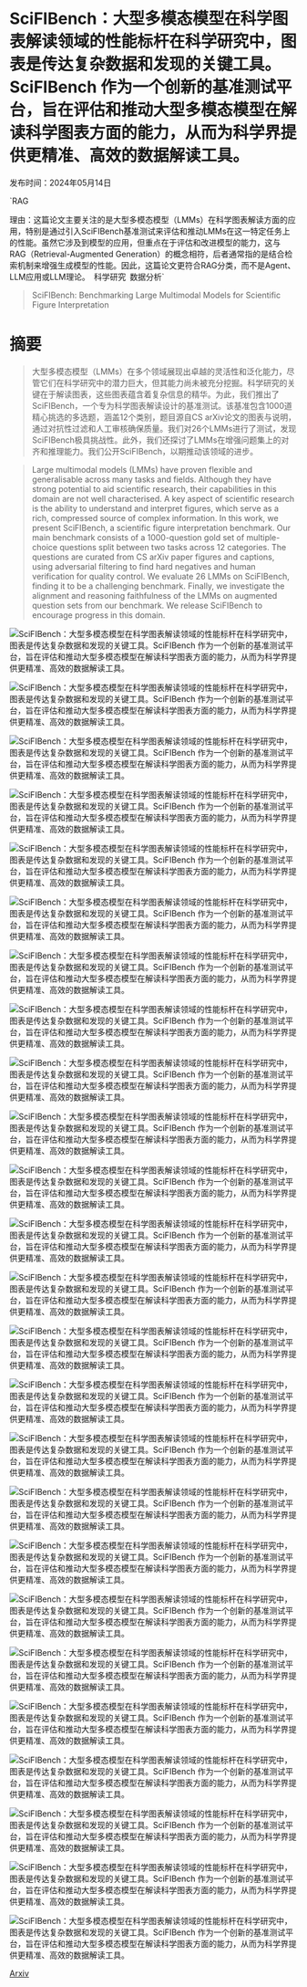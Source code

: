 # SciFIBench：大型多模态模型在科学图表解读领域的性能标杆在科学研究中，图表是传达复杂数据和发现的关键工具。SciFIBench 作为一个创新的基准测试平台，旨在评估和推动大型多模态模型在解读科学图表方面的能力，从而为科学界提供更精准、高效的数据解读工具。

发布时间：2024年05月14日

`RAG

理由：这篇论文主要关注的是大型多模态模型（LMMs）在科学图表解读方面的应用，特别是通过引入SciFIBench基准测试来评估和推动LMMs在这一特定任务上的性能。虽然它涉及到模型的应用，但重点在于评估和改进模型的能力，这与RAG（Retrieval-Augmented Generation）的概念相符，后者通常指的是结合检索机制来增强生成模型的性能。因此，这篇论文更符合RAG分类，而不是Agent、LLM应用或LLM理论。` `科学研究` `数据分析`

> SciFIBench: Benchmarking Large Multimodal Models for Scientific Figure Interpretation

# 摘要

> 大型多模态模型（LMMs）在多个领域展现出卓越的灵活性和泛化能力，尽管它们在科学研究中的潜力巨大，但其能力尚未被充分挖掘。科学研究的关键在于解读图表，这些图表蕴含着复杂信息的精华。为此，我们推出了SciFIBench，一个专为科学图表解读设计的基准测试。该基准包含1000道精心挑选的多选题，涵盖12个类别，题目源自CS arXiv论文的图表与说明，通过对抗性过滤和人工审核确保质量。我们对26个LMMs进行了测试，发现SciFIBench极具挑战性。此外，我们还探讨了LMMs在增强问题集上的对齐和推理能力。我们公开SciFIBench，以期推动该领域的进步。

> Large multimodal models (LMMs) have proven flexible and generalisable across many tasks and fields. Although they have strong potential to aid scientific research, their capabilities in this domain are not well characterised. A key aspect of scientific research is the ability to understand and interpret figures, which serve as a rich, compressed source of complex information. In this work, we present SciFIBench, a scientific figure interpretation benchmark. Our main benchmark consists of a 1000-question gold set of multiple-choice questions split between two tasks across 12 categories. The questions are curated from CS arXiv paper figures and captions, using adversarial filtering to find hard negatives and human verification for quality control. We evaluate 26 LMMs on SciFIBench, finding it to be a challenging benchmark. Finally, we investigate the alignment and reasoning faithfulness of the LMMs on augmented question sets from our benchmark. We release SciFIBench to encourage progress in this domain.

![SciFIBench：大型多模态模型在科学图表解读领域的性能标杆在科学研究中，图表是传达复杂数据和发现的关键工具。SciFIBench 作为一个创新的基准测试平台，旨在评估和推动大型多模态模型在解读科学图表方面的能力，从而为科学界提供更精准、高效的数据解读工具。](../../../paper_images/2405.08807/x1.png)

![SciFIBench：大型多模态模型在科学图表解读领域的性能标杆在科学研究中，图表是传达复杂数据和发现的关键工具。SciFIBench 作为一个创新的基准测试平台，旨在评估和推动大型多模态模型在解读科学图表方面的能力，从而为科学界提供更精准、高效的数据解读工具。](../../../paper_images/2405.08807/x2.png)

![SciFIBench：大型多模态模型在科学图表解读领域的性能标杆在科学研究中，图表是传达复杂数据和发现的关键工具。SciFIBench 作为一个创新的基准测试平台，旨在评估和推动大型多模态模型在解读科学图表方面的能力，从而为科学界提供更精准、高效的数据解读工具。](../../../paper_images/2405.08807/x3.png)

![SciFIBench：大型多模态模型在科学图表解读领域的性能标杆在科学研究中，图表是传达复杂数据和发现的关键工具。SciFIBench 作为一个创新的基准测试平台，旨在评估和推动大型多模态模型在解读科学图表方面的能力，从而为科学界提供更精准、高效的数据解读工具。](../../../paper_images/2405.08807/x4.png)

![SciFIBench：大型多模态模型在科学图表解读领域的性能标杆在科学研究中，图表是传达复杂数据和发现的关键工具。SciFIBench 作为一个创新的基准测试平台，旨在评估和推动大型多模态模型在解读科学图表方面的能力，从而为科学界提供更精准、高效的数据解读工具。](../../../paper_images/2405.08807/x5.png)

![SciFIBench：大型多模态模型在科学图表解读领域的性能标杆在科学研究中，图表是传达复杂数据和发现的关键工具。SciFIBench 作为一个创新的基准测试平台，旨在评估和推动大型多模态模型在解读科学图表方面的能力，从而为科学界提供更精准、高效的数据解读工具。](../../../paper_images/2405.08807/x6.png)

![SciFIBench：大型多模态模型在科学图表解读领域的性能标杆在科学研究中，图表是传达复杂数据和发现的关键工具。SciFIBench 作为一个创新的基准测试平台，旨在评估和推动大型多模态模型在解读科学图表方面的能力，从而为科学界提供更精准、高效的数据解读工具。](../../../paper_images/2405.08807/x7.png)

![SciFIBench：大型多模态模型在科学图表解读领域的性能标杆在科学研究中，图表是传达复杂数据和发现的关键工具。SciFIBench 作为一个创新的基准测试平台，旨在评估和推动大型多模态模型在解读科学图表方面的能力，从而为科学界提供更精准、高效的数据解读工具。](../../../paper_images/2405.08807/x8.png)

![SciFIBench：大型多模态模型在科学图表解读领域的性能标杆在科学研究中，图表是传达复杂数据和发现的关键工具。SciFIBench 作为一个创新的基准测试平台，旨在评估和推动大型多模态模型在解读科学图表方面的能力，从而为科学界提供更精准、高效的数据解读工具。](../../../paper_images/2405.08807/x9.png)

![SciFIBench：大型多模态模型在科学图表解读领域的性能标杆在科学研究中，图表是传达复杂数据和发现的关键工具。SciFIBench 作为一个创新的基准测试平台，旨在评估和推动大型多模态模型在解读科学图表方面的能力，从而为科学界提供更精准、高效的数据解读工具。](../../../paper_images/2405.08807/fig2cap_45721.png)

![SciFIBench：大型多模态模型在科学图表解读领域的性能标杆在科学研究中，图表是传达复杂数据和发现的关键工具。SciFIBench 作为一个创新的基准测试平台，旨在评估和推动大型多模态模型在解读科学图表方面的能力，从而为科学界提供更精准、高效的数据解读工具。](../../../paper_images/2405.08807/fig2cap_1077.png)

![SciFIBench：大型多模态模型在科学图表解读领域的性能标杆在科学研究中，图表是传达复杂数据和发现的关键工具。SciFIBench 作为一个创新的基准测试平台，旨在评估和推动大型多模态模型在解读科学图表方面的能力，从而为科学界提供更精准、高效的数据解读工具。](../../../paper_images/2405.08807/fig2cap_82941.png)

![SciFIBench：大型多模态模型在科学图表解读领域的性能标杆在科学研究中，图表是传达复杂数据和发现的关键工具。SciFIBench 作为一个创新的基准测试平台，旨在评估和推动大型多模态模型在解读科学图表方面的能力，从而为科学界提供更精准、高效的数据解读工具。](../../../paper_images/2405.08807/fig2cap_46971.png)

![SciFIBench：大型多模态模型在科学图表解读领域的性能标杆在科学研究中，图表是传达复杂数据和发现的关键工具。SciFIBench 作为一个创新的基准测试平台，旨在评估和推动大型多模态模型在解读科学图表方面的能力，从而为科学界提供更精准、高效的数据解读工具。](../../../paper_images/2405.08807/fig2cap_18812.png)

![SciFIBench：大型多模态模型在科学图表解读领域的性能标杆在科学研究中，图表是传达复杂数据和发现的关键工具。SciFIBench 作为一个创新的基准测试平台，旨在评估和推动大型多模态模型在解读科学图表方面的能力，从而为科学界提供更精准、高效的数据解读工具。](../../../paper_images/2405.08807/fig2cap_45744.png)

![SciFIBench：大型多模态模型在科学图表解读领域的性能标杆在科学研究中，图表是传达复杂数据和发现的关键工具。SciFIBench 作为一个创新的基准测试平台，旨在评估和推动大型多模态模型在解读科学图表方面的能力，从而为科学界提供更精准、高效的数据解读工具。](../../../paper_images/2405.08807/cap2fig_30237_A.png)

![SciFIBench：大型多模态模型在科学图表解读领域的性能标杆在科学研究中，图表是传达复杂数据和发现的关键工具。SciFIBench 作为一个创新的基准测试平台，旨在评估和推动大型多模态模型在解读科学图表方面的能力，从而为科学界提供更精准、高效的数据解读工具。](../../../paper_images/2405.08807/cap2fig_30237_B.png)

![SciFIBench：大型多模态模型在科学图表解读领域的性能标杆在科学研究中，图表是传达复杂数据和发现的关键工具。SciFIBench 作为一个创新的基准测试平台，旨在评估和推动大型多模态模型在解读科学图表方面的能力，从而为科学界提供更精准、高效的数据解读工具。](../../../paper_images/2405.08807/cap2fig_30237_C.png)

![SciFIBench：大型多模态模型在科学图表解读领域的性能标杆在科学研究中，图表是传达复杂数据和发现的关键工具。SciFIBench 作为一个创新的基准测试平台，旨在评估和推动大型多模态模型在解读科学图表方面的能力，从而为科学界提供更精准、高效的数据解读工具。](../../../paper_images/2405.08807/cap2fig_30237_D.png)

![SciFIBench：大型多模态模型在科学图表解读领域的性能标杆在科学研究中，图表是传达复杂数据和发现的关键工具。SciFIBench 作为一个创新的基准测试平台，旨在评估和推动大型多模态模型在解读科学图表方面的能力，从而为科学界提供更精准、高效的数据解读工具。](../../../paper_images/2405.08807/cap2fig_30237_E.png)

![SciFIBench：大型多模态模型在科学图表解读领域的性能标杆在科学研究中，图表是传达复杂数据和发现的关键工具。SciFIBench 作为一个创新的基准测试平台，旨在评估和推动大型多模态模型在解读科学图表方面的能力，从而为科学界提供更精准、高效的数据解读工具。](../../../paper_images/2405.08807/cap2fig_4819_A.png)

![SciFIBench：大型多模态模型在科学图表解读领域的性能标杆在科学研究中，图表是传达复杂数据和发现的关键工具。SciFIBench 作为一个创新的基准测试平台，旨在评估和推动大型多模态模型在解读科学图表方面的能力，从而为科学界提供更精准、高效的数据解读工具。](../../../paper_images/2405.08807/cap2fig_4819_B.png)

![SciFIBench：大型多模态模型在科学图表解读领域的性能标杆在科学研究中，图表是传达复杂数据和发现的关键工具。SciFIBench 作为一个创新的基准测试平台，旨在评估和推动大型多模态模型在解读科学图表方面的能力，从而为科学界提供更精准、高效的数据解读工具。](../../../paper_images/2405.08807/cap2fig_4819_C.png)

![SciFIBench：大型多模态模型在科学图表解读领域的性能标杆在科学研究中，图表是传达复杂数据和发现的关键工具。SciFIBench 作为一个创新的基准测试平台，旨在评估和推动大型多模态模型在解读科学图表方面的能力，从而为科学界提供更精准、高效的数据解读工具。](../../../paper_images/2405.08807/cap2fig_4819_D.png)

![SciFIBench：大型多模态模型在科学图表解读领域的性能标杆在科学研究中，图表是传达复杂数据和发现的关键工具。SciFIBench 作为一个创新的基准测试平台，旨在评估和推动大型多模态模型在解读科学图表方面的能力，从而为科学界提供更精准、高效的数据解读工具。](../../../paper_images/2405.08807/cap2fig_4819_E.png)

[Arxiv](https://arxiv.org/abs/2405.08807)